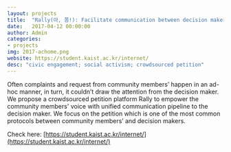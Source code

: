 ```yaml
---
layout: projects
title:  "Rally(아, 쫌!): Facilitate communication between decision maker & citizens by empowering citizen’s voice with crowdsourced petition"
date:   2017-04-12 00:00:00
author: Admin
categories:
- projects
img: 2017-achome.png
website: https://student.kaist.ac.kr/internet/
desc: "civic engagement; social activism; crowdsourced petition"
---
```

Often complaints and request from community members’ happen in an ad-hoc manner, in turn, it couldn’t draw the attention from the decision maker. We propose a crowdsourced petition platform Rally to empower the community members' voice with unified communication pipeline to the decision maker. We focus on the petition which is one of the most common protocols between community members’ and decision makers. 

Check here: [https://student.kaist.ac.kr/internet/](https://student.kaist.ac.kr/internet/)
